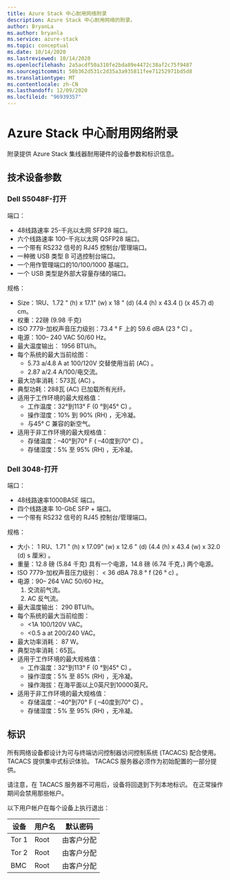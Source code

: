 ```yaml
---
title: Azure Stack 中心耐用网络附录
description: Azure Stack 中心耐用网络的附录。
author: BryanLa
ms.author: bryanla
ms.service: azure-stack
ms.topic: conceptual
ms.date: 10/14/2020
ms.lastreviewed: 10/14/2020
ms.openlocfilehash: 2a5acdf50a310fe2bda89e4472c38af2c75f9487
ms.sourcegitcommit: 50b362d531c2d35a3a935811fee71252971bd5d8
ms.translationtype: MT
ms.contentlocale: zh-CN
ms.lasthandoff: 12/09/2020
ms.locfileid: "96939357"
---
```

# <a name="azure-stack-hub-ruggedized-network-appendix"></a>Azure Stack 中心耐用网络附录

附录提供 Azure Stack 集线器耐用硬件的设备参数和标识信息。

## <a name="technical-device-parameters"></a>技术设备参数

### <a name="dell-s5048f-on"></a>Dell S5048F-打开

端口： 

- 48线路速率 25-千兆以太网 SFP28 端口。 
- 六个线路速率 100-千兆以太网 QSFP28 端口。 
- 一个带有 RS232 信号的 RJ45 控制台/管理端口。
- 一种微 USB 类型 B 可选控制台端口。 
- 一个用作管理端口的10/100/1000 基端口。 
- 一个 USB 类型是外部大容量存储的端口。 

规格：

- Size：1RU、1.72 " (h) x 17.1" (w) x 18 " (d)  (4.4 (h) x 43.4 ()  (x 45.7) d) cm。 
- 权重：22磅 (9.98 千克)  
- ISO 7779-加权声音压力级别：73.4 ° F 上的 59.6 dBA (23 ° C) 。  
- 电源：100– 240 VAC 50/60 Hz。 
- 最大温度输出： 1956 BTU/h。 
- 每个系统的最大当前绘图： 
  - 5.73 a/4.8 A at 100/120V 交替使用当前 (AC) 。 
  - 2.87 a/2.4 A/100/电交流。 
- 最大功率消耗：573瓦 (AC) 。 
- 典型功耗：288瓦 (AC) 已加载所有光纤。  
- 适用于工作环境的最大规格值： 
  - 工作温度：32°到113° F (0 °到45° C) 。 
  - 操作湿度：10% 到 90% (RH) ，无冷凝。 
  - 与45° C 兼容的新空气。 
- 适用于非工作环境的最大规格值： 
  - 存储温度：–40°到70° F ( –40度到70° C) 。 
  - 存储湿度：5% 至 95% (RH) ，无冷凝。

### <a name="dell-3048-on"></a>Dell 3048-打开

端口：

- 48线路速率1000BASE 端口。  
- 四个线路速率 10-GbE SFP + 端口。 
- 一个带有 RS232 信号的 RJ45 控制台/管理端口。  

规格：

- 大小： 1 RU、1.71 " (h) x 17.09" (w) x 12.6 " (d)  (4.4 (h) x 43.4 (w) x 32.0 (d) s 厘米) 。  
- 重量：12.8 磅 (5.84 千克) 具有一个电源，14.8 磅 (6.74 千克，) 两个电源。 
- ISO 7779-加权声音压力级别： \< 36 dBA 78.8 ° f (26 ° c) 。 
- 电源：90– 264 VAC 50/60 Hz。 
  1) 交流前气流。  
  2) AC 反气流。 
- 最大温度输出： 290 BTU/h。 
- 每个系统的最大当前绘图：  
  - \<1A 100/120V VAC。 
  - \<0.5 a at 200/240 VAC。  
- 最大功率消耗： 87 W。 
- 典型功率消耗：65瓦。 
- 适用于工作环境的最大规格值：  
  - 工作温度：32°到113° F (0 °到45° C) 。  
  - 操作湿度：5% 至 85% (RH) ，无冷凝。    
  - 操作海拔：在海平面以上0英尺到10000英尺。  
- 适用于非工作环境的最大规格值： 
  - 存储温度：–40°到70° F ( –40度到70° C) 。 
  - 存储湿度：5% 至 95% (RH) ，无冷凝。   

## <a name="identity"></a>标识

所有网络设备都设计为可与终端访问控制器访问控制系统 (TACACS) 配合使用。 TACACS 提供集中式标识体验。 TACACS 服务器必须作为初始配置的一部分提供。

请注意，在 TACACS 服务器不可用后，设备将回退到下列本地标识。 在正常操作期间会禁用那些帐户。

以下用户帐户在每个设备上执行退出：

| 设备 | 用户名 | 默认密码     |
|--------|----------|----------------------|
| Tor 1  | Root     | 由客户分配 |
| Tor 2  | Root     | 由客户分配 |
| BMC    | Root     | 由客户分配 |
